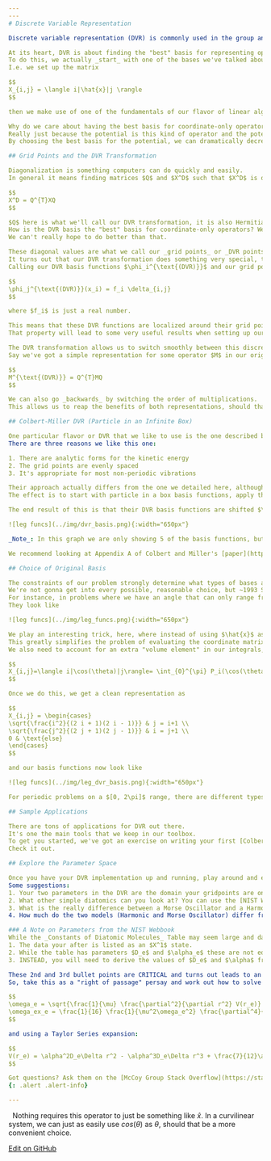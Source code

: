 ```yaml
---
---
# Discrete Variable Representation

Discrete variable representation (DVR) is commonly used in the group and has quickly become a jumping off point for anyone getting started. Why? Because DVR is a simple way to dip your toes into challenging problems while the mechanics and math still stay relatively straight forward. (read as: "Easy to set up and great for exploring parameter space and gaining intuition")

At its heart, DVR is about finding the "best" basis for representing operators that are functions of just our coordinates (i.e. that don't involve things like derivatives of the wavefunction).
To do this, we actually _start_ with one of the bases we've talked about before, like the PIB, and build a representation for the coordinate operator.[<sup>1</sup>]
I.e. we set up the matrix

$$
X_{i,j} = \langle i|\hat{x}|j \rangle
$$

then we make use of one of the fundamentals of our flavor of linear algebra, which is that _diagonalization of an operator representation returns the best possible basis for that operator_.

Why do we care about having the best basis for coordinate-only operators?
Really just because the potential is this kind of operator and the potential is the hardest thing to deal with in a traditional basis set calculation.
By choosing the best basis for the potential, we can dramatically decrease the amount of work we need to do. (add points about multiplicative operators)

## Grid Points and the DVR Transformation

Diagonalization is something computers can do quickly and easily.
In general it means finding matrices $Q$ and $X^D$ such that $X^D$ is diagonal and

$$
X^D = Q^{T}XQ
$$

$Q$ here is what we'll call our DVR transformation, it is also Hermitian so $Q^{T} = Q^{-1}$. (Just in case you had a mathematician on your shoulder who was upset by this notation) It takes operators represented in our original basis and transforms them to the DVR basis.
How is the DVR basis the "best" basis for coordinate-only operators? Well $X^D$ is the representation of our coordinate operator in the basis defined by $Q$, and this representation is diagonal.
We can't really hope to do better than that.

These diagonal values are what we call our _grid points_ or _DVR points_.
It turns out that our DVR transformation does something very special, too.
Calling our DVR basis functions $\phi_i^{\text{(DVR)}}$ and our grid points $x_i$, we get that

$$
\phi_j^{\text{(DVR)}}(x_i) = f_i \delta_{i,j}
$$

where $f_i$ is just a real number.

This means that these DVR functions are localized around their grid points and zero at all the others.
That property will lead to some very useful results when setting up our Hamiltonian/using the resultant wavefunctions.

The DVR transformation allows us to switch smoothly between this discretized representation and the continuous representation from our original basis.
Say we've got a simple representation for some operator $M$ in our original basis. We can do a _change of basis_ to put this representation into the DVR basis by

$$
M^{\text{(DVR)}} = Q^{T}MQ
$$

We can also go _backwards_ by switching the order of multiplications.
This allows us to reap the benefits of both representations, should that be something we find useful.

## Colbert-Miller DVR (Particle in an Infinite Box)

One particular flavor or DVR that we like to use is the one described by [Colbert and Miller](https://aip.scitation.org/doi/10.1063/1.462100) in the early 1990s.
There are three reasons we like this one:

1. There are analytic forms for the kinetic energy
2. The grid points are evenly spaced
3. It's appropriate for most non-periodic vibrations

Their approach actually differs from the one we detailed here, although the core idea is the same.
The effect is to start with particle in a box basis functions, apply the type of DVR transformation that we describe here, then take the limit as the box and number of basis functions become infinite.

The end result of this is that their DVR basis functions are shifted $\frac{\sin(\theta)}{\theta}$ functions, which look like

![leg funcs](../img/dvr_basis.png){:width="650px"}

_Note_: In this graph we are only showing 5 of the basis functions, but if we were to keep plotting more we would see a peak at every discretized point.  

We recommend looking at Appendix A of Colbert and Miller's [paper](https://aip.scitation.org/doi/10.1063/1.462100) for the equations, starting with the (- $\infty$, $\infty$) interval! (i.e. your kinetic energy is described by Equation A7) But note you will need some potential function to run this all the way through. Seems like the perfect place for a harmonic oscillator!

## Choice of Original Basis

The constraints of our problem strongly determine what types of bases are appropriate, which in turn determines what flavor of DVR we use.
We're not gonna get into every possible, reasonable choice, but ~1993 Szalay published [a paper](https://aip.scitation.org/doi/abs/10.1063/1.465258) with a bunch of the different flavors worked out.
For instance, in problems where we have an angle that can only range from $[0, \pi]$, the Legendre polynomials ($P_l$) are a good choice to satisfy that condition.
They look like

![leg funcs](../img/leg_funcs.png){:width="650px"}

We play an interesting trick, here, where instead of using $\hat{x}$ as our coordinate operator, we use $cos(\theta)$ instead.
This greatly simplifies the problem of evaluating the coordinate matrix elements.
We also need to account for an extra "volume element" in our integrals, i.e. our coordinate operator matrix looks like

$$
X_{i,j}=\langle i|\cos(\theta)|j\rangle= \int_{0}^{\pi} P_i(\cos(\theta))\cos(\theta)P_j(\cos(\theta))\sin(\theta) d \theta
$$

Once we do this, we get a clean representation as

$$
X_{i,j} = \begin{cases}
\sqrt{\frac{i^2}{(2 i + 1)(2 i - 1)}} & j = i+1 \\
\sqrt{\frac{j^2}{(2 j + 1)(2 j - 1)}} & i = j+1 \\
0 & \text{else}
\end{cases}
$$

and our basis functions now look like

![leg funcs](../img/leg_dvr_basis.png){:width="650px"}

For periodic problems on a $[0, 2\pi]$ range, there are different types of DVRs out there, like [this one](https://aip.scitation.org/doi/pdf/10.1063/1.1673259) by Meyer.

## Sample Applications

There are tons of applications for DVR out there.
It's one the main tools that we keep in our toolbox.
To get you started, we've got an exercise on writing your first [Colbert & Miller-style DVR](../../McCoy%20Group%20Code%20Academy/Exercises).
Check it out.

## Explore the Parameter Space

Once you have your DVR implementation up and running, play around and explore the parameter space! 
Some suggestions: 
1. Your two parameters in the DVR are the domain your gridpoints are on, and the number of grid points you have. So, what happens when you try say 200 gridpoints? 500? 2000? What about 50? or maybe even 10? As for the domain, what is effected (energies, wavefunction shape, both, neither) when you double the domain? quadruple it? divide it by 2? This is a good place to get started thinking about things like _wavefunction convergence_ and _numerical stability_.
2. What other simple diatomics can you look at? You can use the [NIST Webbook](https://webbook.nist.gov/chemistry/name-ser/) and pull _Constants of Diatomic Molecules_ for most diatomics and calculate the energies. 
3. What is the really difference between a Morse Oscillator and a Harmonic Oscillator? For one diatomic, say HCl, how much do the energies change? Why do you think that is?
4. How much do the two models (Harmonic and Morse Oscillator) differ from the potential given by an electronic structure calculation? Why? Do the energies change? By how much? Which states seem to be affected by this the most (hint: think higher or lower energy states).

### A Note on Parameters from the NIST Webbook
While the _Constants of Diatomic Molecules_ Table may seem large and daunting at first hopefull keeping these hints in mind will help!
1. The data your after is listed as an $X^1$ state. 
2. While the table has parameters $D_e$ and $\alpha_e$ these are not equivalent to the parameters $D_e$ and $\alpha$ of the Morse Oscillator. It goes something like  "These aren't the droids you are looking for..." right? 
3. INSTEAD, you will need to derive the values of $D_e$ and $\alpha$ from the parameters $\omega_e$ and $\omega_ex_e$.

These 2nd and 3rd bullet points are CRITICAL and turns out leads to an important discussion on everyone's favorite topic: _units_
So, take this as a "right of passage" persay and work out how to solve for these parameters. Just takes some algebra and a conversation with oneself about _units_ or come to a group member to get you started (think about what the units need to be to make the answer have to correct units). For now we will say, from perturbation theory: 

$$
\omega_e = \sqrt{\frac{1}{\mu} \frac{\partial^2}{\partial r^2} V(r_e)}
\omega_ex_e = \frac{1}{16} \frac{1}{\mu^2\omega_e^2} \frac{\partial^4}{\partial r^4} V(r_e) - \frac{30}{288} \frac{1}{\mu^2\omega_e^2} \left( \frac{\partial^3}{\partial r^3} V(r_e) \right)^2 \left( \frac{\partial^2}{\partial r^2} V(r_e) \right)^{-1}
$$

and using a Taylor Series expansion:

$$
V(r_e) = \alpha^2D_e\Delta r^2 - \alpha^3D_e\Delta r^3 + \frac{7}{12}\alpha^4D_e\Delta r^4 + O(\Delta r^5)
$$

Got questions? Ask them on the [McCoy Group Stack Overflow](https://stackoverflow.com/c/mccoygroup/questions/ask)
{: .alert .alert-info}

---
```

<a id="#fn1">&nbsp;</a> Nothing requires this operator to just be something like $\hat{x}$. In a curvilinear system, we can just as easily use $cos(\theta)$ as $\theta$, should that be a more convenient choice.

[<sup>1</sup>]:#fn1

[Edit on GitHub](https://github.com/McCoyGroup/References/edit/gh-pages/References/Basis%20Set%20Methods/BasicDVR.md)
